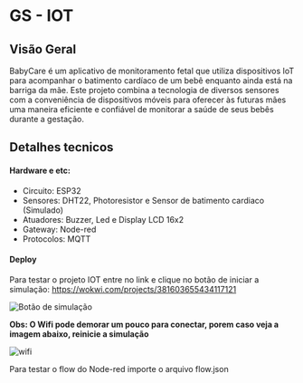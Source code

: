 # GS - IOT

## Visão Geral

BabyCare é um aplicativo de monitoramento fetal que utiliza dispositivos IoT para acompanhar o batimento cardíaco de um bebê enquanto ainda está na barriga da mãe. Este projeto combina a tecnologia de diversos sensores com a conveniência de dispositivos móveis para oferecer às futuras mães uma maneira eficiente e confiável de monitorar a saúde de seus bebês durante a gestação.

## Detalhes tecnicos

#### Hardware e etc:
- Circuito: ESP32
- Sensores: DHT22, Photoresistor e Sensor de batimento cardiaco (Simulado)
- Atuadores: Buzzer, Led e Display LCD 16x2
- Gateway: Node-red
- Protocolos: MQTT

#### Deploy
Para testar o projeto IOT entre no link e clique no botão de iniciar a simulação:
https://wokwi.com/projects/381603655434117121

![Botão de simulação](https://github.com/vSeiji/GS_IOT_FIAP/assets/101117075/3d2d79d8-5b04-43db-9d66-0517775d2278)

**Obs: O Wifi pode demorar um pouco para conectar, porem caso veja a imagem abaixo, reinicie a simulação**

![wifi](https://github.com/vSeiji/GS_IOT_FIAP/assets/101117075/62d34f14-6fca-4508-ae6e-1269934df00b)

Para testar o flow do Node-red importe o arquivo flow.json
